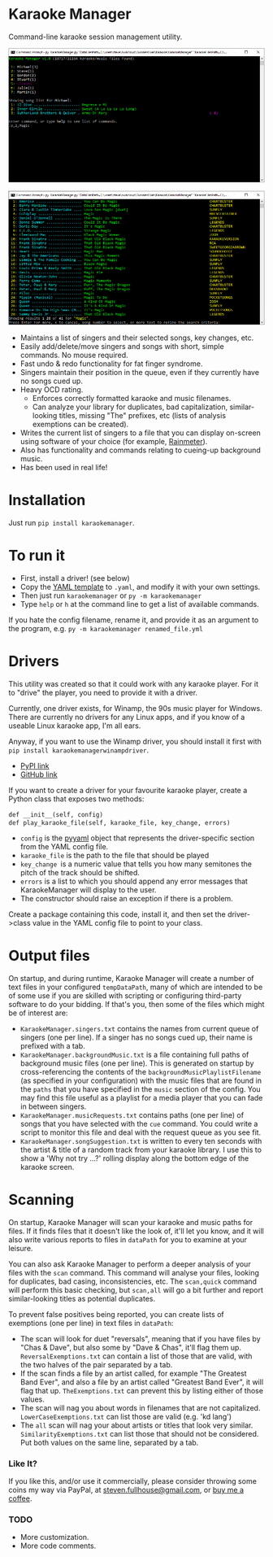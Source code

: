# Karaoke Manager

Command-line karaoke session management utility.

![KaraokeManager1](/media/karaokeManagerScreenshot1.png?raw=true)

![KaraokeManager2](/media/karaokeManagerScreenshot2.png?raw=true)

- Maintains a list of singers and their selected songs, key changes, etc.
- Easily add/delete/move singers and songs with short, simple commands. No mouse required.
- Fast undo & redo functionality for fat finger syndrome.
- Singers maintain their position in the queue, even if they currently have no songs cued up.
- Heavy OCD rating.
  - Enforces correctly formatted karaoke and music filenames.
  - Can analyze your library for duplicates, bad capitalization, similar-looking titles, missing "The" prefixes, etc (lists of analysis exemptions can be created).
- Writes the current list of singers to a file that you can display on-screen using software of your choice (for example, [Rainmeter](https://github.com/rainmeter/rainmeter)).
- Also has functionality and commands relating to cueing-up background music.
- Has been used in real life!

# Installation

Just run `pip install karaokemanager`.

# To run it

- First, install a driver! (see below)
- Copy the [YAML template](.template.yaml) to `.yaml`, and modify it with your own settings.
- Then just run `karaokemanager` or `py -m karaokemanager`
- Type `help` or `h` at the command line to get a list of available commands.

If you hate the config filename, rename it, and provide it as an argument to the program, e.g. `py -m karaokemanager renamed_file.yml`

# Drivers

This utility was created so that it could work with any karaoke player. For it to "drive" the player, you need to provide it with a driver.

Currently, one driver exists, for Winamp, the 90s music player for Windows. There are currently no drivers for any Linux apps, and if you know
of a useable Linux karaoke app, I'm all ears.

Anyway, if you want to use the Winamp driver, you should install it first with `pip install karaokemanagerwinampdriver`.

- [PyPI link](https://pypi.org/project/karaokemanagerwinampdriver/)
- [GitHub link](https://github.com/peeveen/karaokemanagerwinampdriver)

If you want to create a driver for your favourite karaoke player, create a Python class that exposes two methods:

```
def __init__(self, config)
def play_karaoke_file(self, karaoke_file, key_change, errors)
```

- `config` is the [pyyaml](https://github.com/yaml/pyyaml) object that represents the driver-specific section from the YAML config file.
- `karaoke_file` is the path to the file that should be played
- `key_change `is a numeric value that tells you how many semitones the pitch of the track should be shifted.
- `errors` is a list to which you should append any error messages that KaraokeManager will display to the user.
- The constructor should raise an exception if there is a problem.

Create a package containing this code, install it, and then set the driver->class value in the YAML config file to point to your class.

# Output files

On startup, and during runtime, Karaoke Manager will create a number of text files in your configured `tempDataPath`, many of which are intended to be of some use if you are skilled with scripting or configuring third-party software to do your bidding. If that's you, then some of the files which might be of interest are:

- `KaraokeManager.singers.txt` contains the names from current queue of singers (one per line). If a singer has no songs cued up, their name is prefixed with a tab.
- `KaraokeManager.backgroundMusic.txt` is a file containing full paths of background music files (one per line). This is generated on startup by cross-referencing the contents of the `backgroundMusicPlaylistFilename` (as specified in your configuration) with the music files that are found in the `paths` that you have specified in the `music` section of the config. You may find this file useful as a playlist for a media player that you can fade in between singers.
- `KaraokeManager.musicRequests.txt` contains paths (one per line) of songs that you have selected with the `cue` command. You could write a script to monitor this file and deal with the request queue as you see fit.
- `KaraokeManager.songSuggestion.txt` is written to every ten seconds with the artist & title of a random track from your karaoke library. I use this to show a 'Why not try ...?' rolling display along the bottom edge of the karaoke screen.

# Scanning

On startup, Karaoke Manager will scan your karaoke and music paths for files. If it finds files that it doesn't like the look of, it'll let you know, and it will also write various reports to files in `dataPath` for you to examine at your leisure.

You can also ask Karaoke Manager to perform a deeper analysis of your files with the `scan` command. This command will analyse your files, looking for duplicates, bad casing, inconsistencies, etc. The `scan,quick` command will perform this basic checking, but `scan,all` will go a bit further and report similar-looking titles as potential duplicates.

To prevent false positives being reported, you can create lists of exemptions (one per line) in text files in `dataPath`:

- The scan will look for duet "reversals", meaning that if you have files by "Chas & Dave", but also some by "Dave & Chas", it'll flag them up. `ReversalExemptions.txt` can contain a list of those that are valid, with the two halves of the pair separated by a tab.
- If the scan finds a file by an artist called, for example "The Greatest Band Ever", and also a file by an artist called "Greatest Band Ever", it will flag that up. `TheExemptions.txt` can prevent this by listing either of those values.
- The scan will nag you about words in filenames that are not capitalized. `LowerCaseExemptions.txt` can list those are valid (e.g. 'kd lang')
- The `all` scan will nag your about artists or titles that look very similar. `SimilarityExemptions.txt` can list those that should not be considered. Put both values on the same line, separated by a tab.

### Like It?

If you like this, and/or use it commercially, please consider throwing some coins my way via PayPal, at steven.fullhouse@gmail.com, or [buy me a coffee](https://www.buymeacoffee.com/peeveen).

### TODO

- More customization.
- More code comments.
